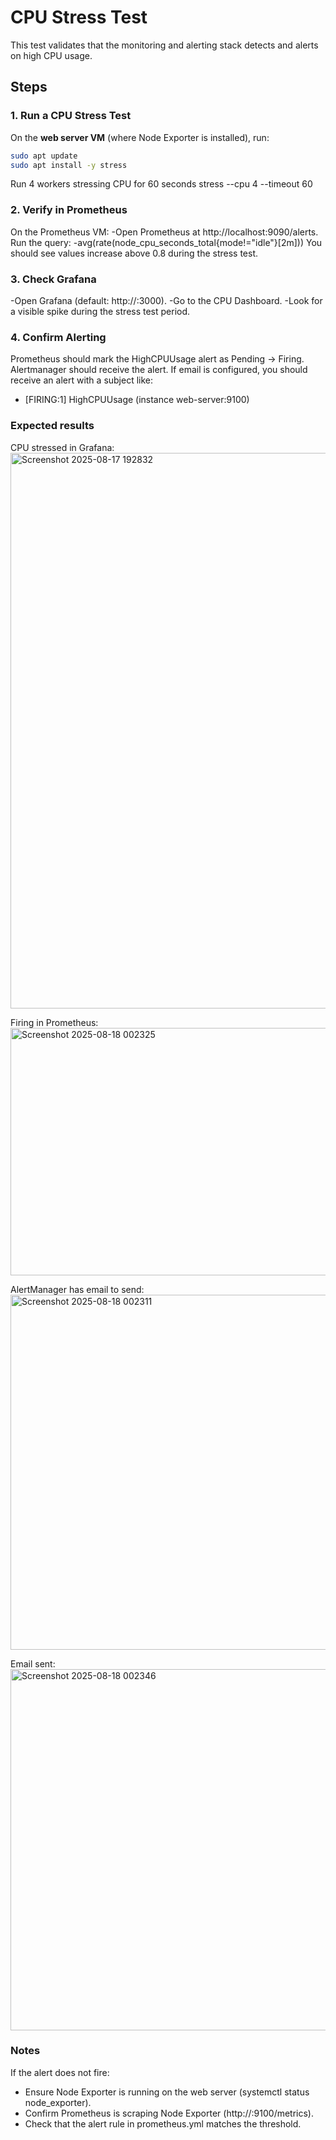# CPU Stress Test 

This test validates that the monitoring and alerting stack detects and alerts on high CPU usage.

## Steps

### 1. Run a CPU Stress Test
On the **web server VM** (where Node Exporter is installed), run:

```bash
sudo apt update
sudo apt install -y stress
```

Run 4 workers stressing CPU for 60 seconds
stress --cpu 4 --timeout 60

### 2. Verify in Prometheus
On the Prometheus VM:
-Open Prometheus at http://localhost:9090/alerts.
Run the query:
-avg(rate(node_cpu_seconds_total{mode!="idle"}[2m]))
You should see values increase above 0.8 during the stress test.

### 3. Check Grafana
-Open Grafana (default: http://<prometheus-vm-ip>:3000).
-Go to the CPU Dashboard.
-Look for a visible spike during the stress test period.

### 4. Confirm Alerting
Prometheus should mark the HighCPUUsage alert as Pending → Firing.
Alertmanager should receive the alert.
If email is configured, you should receive an alert with a subject like:
- [FIRING:1] HighCPUUsage (instance web-server:9100)

### Expected results
CPU stressed in Grafana:
<img width="1846" height="889" alt="Screenshot 2025-08-17 192832" src="https://github.com/user-attachments/assets/994cd8bf-e5b0-463c-b73e-280a3ec4f486" />

Firing in Prometheus:
<img width="1850" height="396" alt="Screenshot 2025-08-18 002325" src="https://github.com/user-attachments/assets/8c8e683d-0ad2-401c-8eeb-a2454d0bef97" />

AlertManager has email to send:
<img width="1412" height="568" alt="Screenshot 2025-08-18 002311" src="https://github.com/user-attachments/assets/b6b760ce-19b1-4d8f-ac4d-2e83c97bf8af" />

Email sent:
<img width="1168" height="578" alt="Screenshot 2025-08-18 002346" src="https://github.com/user-attachments/assets/374354f6-a7e4-47c4-a65e-6242d5506a3c" />

### Notes
If the alert does not fire:
- Ensure Node Exporter is running on the web server (systemctl status node_exporter).
- Confirm Prometheus is scraping Node Exporter (http://<web-server-ip>:9100/metrics).
- Check that the alert rule in prometheus.yml matches the threshold.


